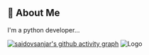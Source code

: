 
## 🚀 About Me
I'm a python developer...

[![saidovsanjar's github activity graph](https://activity-graph.herokuapp.com/graph?username=saidovsanjar&theme=react-dark)](https://github.com/ashutosh00710/github-readme-activity-graph)
![Logo]([https://dev-to-uploads.s3.amazonaws.com/uploads/articles/th5xamgrr6se0x5ro4g6.png](https://cdn.pixabay.com/photo/2016/08/09/17/52/instagram-1581266_1280.jpg))
